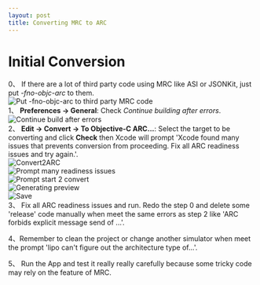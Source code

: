 ```yaml
---
layout: post
title: Converting MRC to ARC
---
```


<h1 class="post-center-title">Initial Conversion</h1>

0、 If there are a lot of third party code using MRC like ASI or JSONKit, just put *-fno-objc-arc* to them.  
![Put -fno-objc-arc to third party MRC code]({{site.baseurl}}/assets/convert2arc/asi_fno_objc_arc.png)  
1、 **Preferences -> General**: Check *Continue building after errors*.  
![Continue build after errors]({{site.baseurl}}/assets/convert2arc/continue_error.png)  
2、 **Edit -> Convert -> To Objective-C ARC...**: Select the target to be converting and click **Check** then Xcode will prompt 'Xcode found many issues that prevents conversion from proceeding. Fix all ARC readiness issues and try again.'.  
![Convert2ARC]({{site.baseurl}}/assets/convert2arc/convert2arc.png)  
![Prompt many readiness issues]({{site.baseurl}}/assets/convert2arc/readiness_issues.png)  
![Prompt start 2 convert]({{site.baseurl}}/assets/convert2arc/start2convert_prompt.png)  
![Generating preview]({{site.baseurl}}/assets/convert2arc/generating_preview.png)  
![Save]({{site.baseurl}}/assets/convert2arc/save.png)  
3、 Fix all ARC readiness issues and run. Redo the step 0 and delete some 'release' code manually when meet the same errors as step 2 like 'ARC forbids explicit message send of ...'.

4、Remember to clean the project or change another simulator when meet the prompt 'lipo can't figure out the architecture type of...'.  

5、 Run the App and test it really really carefully because some tricky code may rely on the feature of MRC.  
